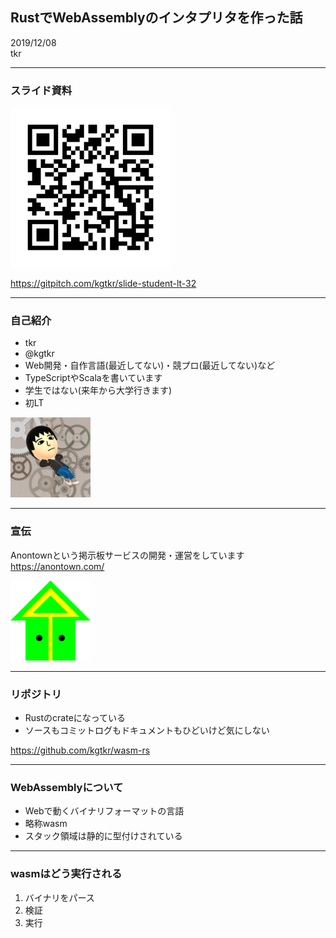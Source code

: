 ## RustでWebAssemblyのインタプリタを作った話
2019/12/08  
tkr

---

### スライド資料
<img src="qr.png" width="256" height="256">

https://gitpitch.com/kgtkr/slide-student-lt-32

---

### 自己紹介
* tkr
* @kgtkr
* Web開発・自作言語(最近してない)・競プロ(最近してない)など
* TypeScriptやScalaを書いています
* 学生ではない(来年から大学行きます)
* 初LT

<img src="icon.png" width="128" height="128">

---

### 宣伝
Anontownという掲示板サービスの開発・運営をしています  
https://anontown.com/

<img src="anontown.png" width="128" height="128">

---

### リポジトリ
* Rustのcrateになっている
* ソースもコミットログもドキュメントもひどいけど気にしない

https://github.com/kgtkr/wasm-rs

---

### WebAssemblyについて
* Webで動くバイナリフォーマットの言語
* 略称wasm
* スタック領域は静的に型付けされている

---

### wasmはどう実行される
1. バイナリをパース
2. 検証
3. 実行

<!---
今回は検証フェーズは未実装
ついでに内部表現→バイナリのエンコーダーも作った
小数命令は実装終わっていない
-->
